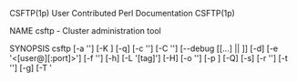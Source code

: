 CSFTP(1p)                                               User Contributed Perl Documentation                                              CSFTP(1p)

NAME
       csftp - Cluster administration tool

SYNOPSIS
       csftp [-a '<command>'] [-K <seconds>] [-q] [-c '<filename>'] [-C '<filename>'] [--debug [[...] || <INTEGER>]] [-d] [-e
       '<[user@]<host>[:port]>'] [-f '<font>'] [-h] [-L '[tag]'] [-H] [-o '<STRING>'] [-p <port>] [-Q] [-s] [-r '<filename>'] [-t '<STRING>'] [-g]
       [-T '<title>'] [-u] [-?] [-A] [-l '<username>'] [-v]

DESCRIPTION
       The command opens an administration console and an xterm to all specified hosts.  Any text typed into the administration console is
       replicated to all windows.  All windows may also be typed into directly.

       This tool is intended for (but not limited to) cluster administration where the same configuration or commands must be run on each node
       within the cluster.  Performing these commands all at once via this tool ensures all nodes are kept in sync.

       Connections are opened using sftp which must be correctly installed and configured.

       Extra caution should be taken when editing files as lines may not necessarily be in the same order;  assuming line 5 is the same across all
       servers and modifying that is dangerous.  It's better to search for the specific line to be changed and double-check all terminals are as
       expected before changes are committed.

   Further Notes
       Please also see "KNOWN BUGS".

       ·   The dotted line on any sub-menu is a tear-off, i.e. click on it and the sub-menu is turned into its own window.

       ·   Unchecking a hostname on the Hosts sub-menu will unplug the host from the cluster control window, so any text typed into the console is
           not sent to that host.  Re-selecting it will plug it back in.

       ·   If your window manager menu bars are obscured by terminal windows see the "screen_reserve_XXXXX" options in the
           $HOME/.clusterssh/config file (see "FILES").

       ·   If the terminals overlap too much see the "terminal_reserve_XXXXX" options in the $HOME/.clusterssh/config file (see "FILES").

       ·   When using ClusterSSH on a large number of systems to connect to a single system using an SSH utility (e.g. you issue a command to to
           copy a file using scp from the remote computers to a single host) and when these connections require authentication (i.e. you are going
           to authenticate with a password), the sshd daemon at that location may refuse connections after the number "MaxStartups" limit in
           sshd_config is exceeded.  (If this value is not set, it defaults to 10).  This is expected behavior; sshd uses this mechanism to
           prevent DoS attacks from unauthenticated sources.  Please tune sshd_config and reload the SSH daemon, or consider using the
           ~/.ssh/authorized_keys mechanism for authentication if you encounter this problem.

       ·   If client windows fail to open, try running:

           "csftp -e {single host name}"

           This will test the mechanisms used to open windows to hosts.  This could be due to either the "-xrm" terminal option which enables
           "AllowSendEvents" (some terminals do not require this option, other terminals have another method for enabling it - see your terminal
           documentation) or the configuration of "sftp".

OPTIONS
       Some of these options may also be defined within the configuration file.  Default options are shown as appropriate.

       --action '<command>', -a '<command>'
           Run the command in each session, e.g. "-a 'vi /etc/hosts'" to drop straight into a vi session.

       --autoclose <seconds>, -K <seconds>
           Number of seconds to wait before closing finished terminal windows.

       --autoquit, -q
           Toggle automatically quiting after the last client window has closed (overriding the config file).

       --cluster-file '<filename>', -c '<filename>'
           Use supplied file as additional cluster file (see also "FILES").

       --config-file '<filename>', -C '<filename>'
           Use supplied file as additional configuration file (see also "FILES").

       --debug [[...] || <INTEGER>]
           Enable debugging.  Either a level can be provided or the option can be repeated multiple times.  Maximum level is 4.

       --dump-config, -d
           Dump the current configuration in the same format used by the $HOME/.clusterssh/config file.

       --evaluate '<[user@]<host>[:port]>', -e '<[user@]<host>[:port]>'
           Display and evaluate the terminal and connection arguments to display any potential errors.  The <hostname> is required to aid the
           evaluation.

       --font '<font>', -f '<font>'
           Specify the font to use in the terminal windows. Use standard X font notation such as "5x8".

       --help, -h
           Show basic help text and exit

       --list '[tag]', -L '[tag]'
           List available cluster tags. Tag is optional.  If a tag is provided then hosts for that tag are listed.  NOTE: format of output changes
           when using "--quiet" or "-Q" option.

       --man, -H
           Show full help text (the man page) and exit

       --options '<STRING>', -o '<STRING>'
           Specify arguments to be passed to ssh when making the connection.  NOTE: options for ssh should normally be put into the ssh
           configuration file; see "ssh_config" and $HOME/.ssh/config for more details.

           Default: -x -o ConnectTimeout=10

       --port <port>, -p <port>
           Specify an alternate port for connections.

       --quiet, -Q
           Do not output extra text when using some options

       --show-history, -s
           Show history within console window.

       --tag-file '<filename>', -r '<filename>'
           Use supplied file as additional tag file (see also "FILES")

       --term-args '<STRING>', -t '<STRING>'
           Specify arguments to be passed to terminals being used.

       --tile, -g
           Toggle window tiling (overriding the config file).

       --title '<title>', -T '<title>'
           Specify the initial part of the title used in the console and client windows.

       --unique-servers, -u
           Toggle connecting to each host only once when a hostname has been specified multiple times.

       --usage, -?
           Show synopsis and exit

       --use-all-a-records, -A
           If a hostname resolves to multiple IP addresses, toggle whether or not to connect to all of them, or just the first one (see also
           config file entry).

       --username '<username>', -l '<username>'
           Specify the default username to use for connections (if different from the currently logged in user).  NOTE: will be overridden by
           <user>@<host>.

       --version, -v
           Show version information and exit

ARGUMENTS
       The following arguments are supported:

       [user@]<hostname>[:port] ...
           Open an xterm to the given hostname and connect to the administration console.  The optional port number can be used if the server is
           not listening on the standard port.

       <tag> ...
           Open a series of xterms defined by <tag> in one of the supplementary configuration files (see "FILES").

           Note: specifying a username on a cluster tag will override any usernames defined in the cluster.

KEY SHORTCUTS
       The following key shortcuts are available within the console window, and all of them may be changed via the configuration files.

       Control-Shift-plus
           Open the 'Add Host(s) or Cluster(s)' dialogue box.  Multiple host or cluster names can be entered, separated by spaces.

       Alt-n
           Paste in the hostname part of the specific connection string to each client, minus any username or port, e.g.

           "scp /etc/hosts server:files/<Alt-n>.hosts"

           would replace the <Alt-n> with the client's name in each window.

       Alt-l
           Paste in the hostname of the server cssh is ebing run on

       Alt-q
           Quit the program and close all connections and windows.

       Alt-r
           Retile all the client windows.

       Alt-u
           Paste in the username for the connection

EXAMPLES
       Open up a session to 3 servers
           $ csftp server1 server2 server3

       Open up a session to a cluster of servers identified by the tag 'farm1' and give the controlling window a specific title, where the tag is
       defined in one of the default configuration files
           $ csftp -T 'Web Farm Cluster 1' farm1

       Connect to different servers using different login names.  NOTE: this can also be achieved by setting up appropriate options in the
       configuration files.  Do not close the console when the last terminal exits.
           $ csftp user1@server1 admin@server2

       Open up a cluster defined in a non-default configuration file
           $ csftp -c $HOME/cssh.extra_clusters db_cluster

       Override the configured/default port to use 2022 instead
           $ csftp -p 2022 server1 server2

FILES
       /etc/clusters, $HOME/.clusterssh/clusters
           These files contain a list of tags to server names mappings.  When any name is used on the command line it is checked to see if it is a
           tag.  If it is a tag, then the tag is replaced with the list of servers.  The format is as follows:

           <tag> [user@]<server>[:port] [user@]<server>[:port] [...]

           e.g.

               # List of servers in live
               live admin1@server1 admin2@server2:2022 server3 server4

           All comments (marked by a #) and blank lines are ignored.  Tags may be nested, but be aware of using recursive tags as they are not
           checked for.

           Extra cluster files may also be specified either as an option on the command line (see "cluster-file") or in the user's
           $HOME/.clusterssh/config file (see "extra_cluster_file" configuration option).

           NOTE: the last tag read overwrites any pre-existing tag of that name.

           NOTE: there is a special cluster tag called "default" - any tags or hosts included within this tag will be automatically opened if
           nothing is specified on the command line.

       /etc/tags, $HOME/.clusterssh/tags
           Very similar to clusters files but the definition is reversed.  The format is:

           <host> <tag> [...]

           This allows one host to be specified as a member of a number of tags.  This format can be clearer than using clusters files.

           Extra tag files may be specified either as an option (see "tag-file") or within the user's $HOME/.clusterssh/config file (see
           "extra_tag_file" configuration option).

           NOTE: All tags are added together

       /etc/csshrc & $HOME/.clusterssh/config
           This file contains configuration overrides - the defaults are as marked.  Default options are overwritten first by the global file, and
           then by the user file.

           NOTE: values for entries do not need to be quoted unless it is required for passing arguments, e.g.

           "terminal_allow_send_events="-xrm '*.VT100.allowSendEvents:true'""

           should be written as

           "terminal_allow_send_events=-xrm '*.VT100.allowSendEvents:true'"

           auto_close = 5
               Close terminal window after this many seconds.  If set to 0 will instead wait on input from the user in each window before closing.
               See also --autoclose and --no-autoclose

           auto_quit = 1
               Automatically quit after the last client window closes.  Set to 0 to disable.  See also --autoquit

           comms = sftp
               Sets the default communication method (initially taken from the name of the program, but can be overridden here).

           console_position = <null>
               Set the initial position of the console - if empty then let the window manager decide.  Format is '+<x>+<y>', i.e. '+0+0' is top
               left hand corner of the screen, '+0-70' is bottom left hand side of screen (more or less).

           external_cluster_command = <null>
               Define the full path to an external command that can be used to resolve tags to host names.  This command can be written in any
               language.  The script must accept a list of tags to resolve and output a list of hosts (space separated on a single line).  Any
               tags that cannot be resolved should be returned unchanged.

               A non-0 exit code will be counted as an error, a warning will be printed and output ignored.

               If the external command is given a "-L" option it should output a list of tags (space separated on a single line) it can resolve

           extra_cluster_file = <null>
               Define an extra cluster file in the format of /etc/clusters.  Multiple files can be specified, separated by commas.  Both ~ and
               $HOME are acceptable as a reference to the user's home directory, e.g.

               "extra_cluster_file = ~/clusters, $HOME/clus"

           key_addhost = Control-Shift-plus
               Default key sequence to open AddHost menu.  See "KEY SHORTCUTS" for more information.

           key_clientname = Alt-n
               Default key sequence to send cssh client names to client.  See "KEY SHORTCUTS" for more information.

           key_localname = Alt-l
               Default key sequence to send hostname of local server to client.  See "KEY SHORTCUTS" for more information.

           key_paste = Control-v
               Default key sequence to paste text into the console window.  See "KEY SHORTCUTS" for more information.

           key_quit = Control-q
               Default key sequence to quit the program (will terminate all open windows).  See "KEY SHORTCUTS" for more information.

           key_retilehosts = Alt-r
               Default key sequence to retile host windows.  See "KEY SHORTCUTS" for more information.

           key_username = Alt-u
               Default key sequence to send username to client.  See "KEY SHORTCUTS" for more information.

           macro_servername = %s
           macro_hostname = %h
           macro_username = %u
           macro_newline = %n
           macro_version = %v
               Change the replacement macro used when either using a 'Send' menu item, or when pasting text into the main console.

           macros_enabled = yes
               Enable or disable macro replacement.  Note: this affects all the "macro_*" variables above.

           max_addhost_menu_cluster_items = 6
               Maximum number of entries in the 'Add Host' menu cluster list before scrollbars are used

           max_host_menu_items = 30
               Maximum number of hosts to put into the host menu before starting a new column

           menu_host_autotearoff = 0
           menu_send_autotearoff = 0
               When set to non-0 will automatically tear-off the host or send menu at program start

           mouse_paste = Button-2 (middle mouse button)
               Default key sequence to paste text into the console window using the mouse.  See "KEY SHORTCUTS" for more information.

           rsh = /path/to/rsh
           ssh = /path/to/ssh
           telnet = /path/to/telnet
               Set the path to the specific binary to use for the communication method, else uses the first match found in $PATH

           rsh_args = <blank>
           ssh_args = "-x -o ConnectTimeout=10"
           telnet_args = <blank>
               Sets any arguments to be used with the communication method (defaults to ssh arguments).

               NOTE: The given defaults are based on OpenSSH, not commercial ssh software.

               NOTE: Any "generic" change to the method (e.g., specifying the ssh port to use) should be done in the medium's own config file (see
               "ssh_config" and $HOME/.ssh/config).

           screen_reserve_top = 0
           screen_reserve_bottom = 60
           screen_reserve_left = 0
           screen_reserve_right = 0
               Number of pixels from the screen's side to reserve when calculating screen geometry for tiling.  Setting this to something like 50
               will help keep cssh from positioning windows over your window manager's menu bar if it draws one at that side of the screen.

           terminal = /path/to/xterm
               Path to the X-Windows terminal used for the client.

           terminal_args = <blank>
               Arguments to use when opening terminal windows.  Otherwise takes defaults from $HOME/.Xdefaults or $HOME/.Xresources file.

           terminal_chdir = 0
               When non-0, set the working directory for each terminal as per 'terminal_chdir_path'

           terminal_chdir_path = $HOME/.clusterssh/work/%s
               Path to use as working directory for each terminal when 'terminal_chdir' is enabled.  The path provided is passed through the macro
               parser (see the section above on 'macros_enabled'.

           terminal_font = 6x13
               Font to use in the terminal windows.  Use standard X font notation.

           terminal_reserve_top = 5
           terminal_reserve_bottom = 0
           terminal_reserve_left = 5
           terminal_reserve_right = 0
               Number of pixels from the terminal's side to reserve when calculating screen geometry for tiling.  Setting these will help keep
               cssh from positioning windows over your scroll and title bars or otherwise overlapping the windows too much.

           terminal_colorize = 1
               If set to 1 (the default), then "-bg" and "-fg" arguments will be added to the terminal invocation command-line.  The terminal will
               be colored in a pseudo-random way based on the host name; while the color of a terminal is not easily predicted, it will always be
               the same color for a given host name.  After a while, you will recognize hosts by their characteristic terminal color.

           terminal_bg_style = dark
               If set to "dark", the terminal background will be set to black and the foreground to the pseudo-random color.  If set to "light",
               then the foreground will be black and the background the pseudo-random color.  If terminal_colorize is "zero", then this option has
               no effect.

           terminal_size = 80x24
               Initial size of terminals to use. NOTE: the number of lines (24) will be decreased when resizing terminals for tiling, not the
               number of characters (80).

           terminal_title_opt = -T
               Option used with "terminal" to set the title of the window

           terminal_allow_send_events = -xrm '*.VT100.allowSendEvents:true'
               Option required by the terminal to allow XSendEvents to be received

           title = cssh
               Title of windows to use for both the console and terminals.

           unmap_on_redraw = no
               Tell Tk to use the UnmapWindow request before redrawing terminal windows.  This defaults to "no" as it causes some problems with
               the FVWM window manager.  If you are experiencing problems with redraws, you can set it to "yes" to allow the window to be unmapped
               before it is repositioned.

           use_all_a_records = 0
               If a hostname resolves to multiple IP addresses, set to 1 to connect to all of them, not just the first one found.  See also
               "--use-all-a-records"}

           use_hotkeys = 1
               Setting to 0 will disable all hotkeys.

           use_natural_sort = 0
               Windows will normally sort in alphabetical order, i.e.: host1, host11, host2.  Setting to this 1 will change the sort order, i.e.:
               host1, host2, host11. NOTE: You must have the perl module Sort::Naturally installed.

           user = $LOGNAME
               Sets the default user for running commands on clients.

           window_tiling = 1
               Perform window tiling (set to 0 to disable)

           window_tiling_direction = right
               Direction to tile windows, where "right" means starting top left and moving right and then down, and anything else means starting
               bottom right and moving left and then up

           NOTE: The key shortcut modifiers must be in the form "Control", "Alt" or "Shift", e.g. with the first letter capitalised and the rest
           lower case.  Keys may also be disabled individually by setting to the word "null".

       $HOME/.clusterssh/send_menu
           This (optional) file contains items to populate the send menu.  The default entry could be written as:

             <send_menu>
               <menu title="Use Macros">
                   <toggle/>
                   <accelerator>ALT-p</accelerator>
               </menu>
               <menu title="Remote Hostname">
                   <command>%s</command>
                   <accelerator>ALT-n</accelerator>
               </menu>
               <menu title="Local Hostname">
                   <command>%s</command>
                   <accelerator>ALT-l</accelerator>
               </menu>
               <menu title="Username">
                   <command>%u</command>
                   <accelerator>ALT-u</accelerator>
               </menu>
               <menu title="Test Text">
                   <command>echo "ClusterSSH Version: %v%n</command>
               </menu>
             </send_menu>

           Submenus can also be specified as follows:

             <send_menu>
               <menu title="Default Entries">
                 <detach>yes</detach>
                 <menu title="Hostname">
                     <command>%s</command>
                     <accelerator>ALT-n</accelerator>
                 </menu>
               </menu>
             </send_menu>

           Caveats:

           There is currently no strict format checking of this file.
           The format of the file may change in the future
           If the file exists, the default entry (Hostname) is not added

           The following replacement macros are available (note: these can be changed in the configuration file):

           %s  Hostname part of the specific connection string to each client, minus any username or port

           %u  Username part of the connection string to each client

           %h  Hostname of server where cssh is being run from

           %n  "RETURN" code

           NOTE: requires XML::Simple to be installed

KNOWN BUGS
       If you have any ideas about how to fix the below bugs, please get in touch and/or provide a patch.

       ·   Swapping virtual desktops can cause a redraw of all the terminal windows.  This is due to a lack of distinction within Tk between
           switching desktops and minimising/maximising windows.  Until Tk can tell the difference between the two events, there is no fix (apart
           from rewriting everything directly in X).

REPORTING BUGS
       ·   If you have issues running csftp, first try:

           "csftp -e [user@]<hostname>[:port]"

           This performs two tests to confirm cssh is able to work properly with the settings provided within the $HOME/.clusterssh/config file
           (or internal defaults).

           1.  Test the terminal window works with the options provided

           2.  Test sftp works to a host with the configured arguments

           Configuration options to watch for in ssh are

           SSH doesn't understand "-o ConnectTimeout=10" - remove the option from the $HOME/.clusterssh/config file
           OpenSSH-3.8 using untrusted ssh tunnels - use "-Y" instead of "-X" or use "ForwardX11Trusted yes" in $HOME/.ssh/ssh_config (if you
           change the default ssh options from "-x" to "-X")
       ·   If you require support, please run the following commands and post it on the web site in the support/problems forum:

           "perl -V"

           "perl -MTk -e 'print $Tk::VERSION,$/'"

           "perl -MX11::Protocol -e 'print $X11::Protocol::VERSION,$/'"

           "cat /etc/csshrc $HOME/.clusterssh/config"

       ·   Using the debug option (--debug) will turn on debugging output.  Repeat the option to increase the amount of debug.  However, if
           possible please only use this option with one host at a time, e.g. "cssh --debug <host>" due to the amount of output produced (in both
           main and child windows).

SEE ALSO
       <http://clusterssh.sourceforge.net/>, "ssh", Tk::overview, X11::Protocol, "perl"

CREDITS
       A web site for comments, requests, bug reports and bug fixes/patches is available at: <https://github.com/duncs/clusterssh>

AUTHOR
       Duncan Ferguson, "<duncan_j_ferguson at yahoo.co.uk>"

LICENSE AND COPYRIGHT
       Copyright 1999-2015 Duncan Ferguson.

       This program is free software; you can redistribute it and/or modify it under the terms of either: the GNU General Public License as
       published by the Free Software Foundation; or the Artistic License.

       See http://dev.perl.org/licenses/ for more information.

perl v5.20.2                                                        2015-12-04                                                           CSFTP(1p)
